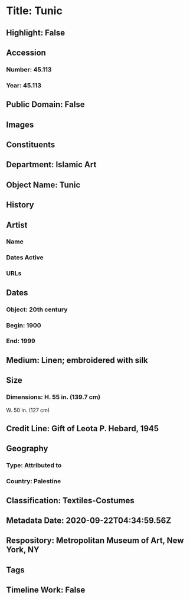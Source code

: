# Title: Tunic
## Highlight: False
## Accession
### Number: 45.113
### Year: 45.113
## Public Domain: False
## Images
## Constituents
## Department: Islamic Art
## Object Name: Tunic
## History
## Artist
### Name
### Dates Active
### URLs
## Dates
### Object: 20th century
### Begin: 1900
### End: 1999
## Medium: Linen; embroidered with silk
## Size
### Dimensions: H. 55 in. (139.7 cm)
W. 50 in. (127 cm)
## Credit Line: Gift of Leota P. Hebard, 1945
## Geography
### Type: Attributed to
### Country: Palestine
## Classification: Textiles-Costumes
## Metadata Date: 2020-09-22T04:34:59.56Z
## Respository: Metropolitan Museum of Art, New York, NY
## Tags
## Timeline Work: False